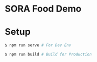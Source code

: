 # SORA Food Demo

# Setup
```bash
$ npm run serve # For Dev Env

$ npm run build # Build for Production
```
